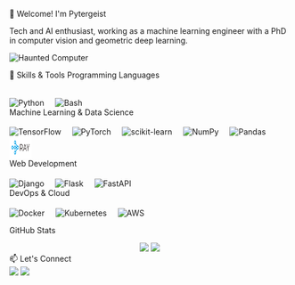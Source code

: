 👻 Welcome! I'm Pytergeist

Tech and AI enthusiast, working as a machine learning engineer with a PhD in computer vision and geometric deep learning.

![Haunted Computer](https://media.tenor.com/images/6f404d4c79a5d3b8b7a9be8ccf8c5234/tenor.gif)

🚀 Skills & Tools
Programming Languages
<div style="display: inline_block"><br> <img align="center" alt="Python" height="40" width="40" src="https://cdn.jsdelivr.net/gh/devicons/devicon/icons/python/python-original.svg"> &nbsp;&nbsp;&nbsp; <img align="center" alt="Bash" height="40" width="40" src="https://cdn.jsdelivr.net/gh/devicons/devicon/icons/bash/bash-original.svg"> </div>
Machine Learning & Data Science
<div style="display: inline_block"><br> <img align="center" alt="TensorFlow" height="40" width="40" src="https://cdn.jsdelivr.net/gh/devicons/devicon/icons/tensorflow/tensorflow-original.svg"> &nbsp;&nbsp;&nbsp; <img align="center" alt="PyTorch" height="40" width="40" src="https://cdn.jsdelivr.net/gh/devicons/devicon/icons/pytorch/pytorch-original.svg"> &nbsp;&nbsp;&nbsp; <img align="center" alt="scikit-learn" height="40" width="40" src="https://upload.wikimedia.org/wikipedia/commons/0/05/Scikit_learn_logo_small.svg"> &nbsp;&nbsp;&nbsp; <img align="center" alt="NumPy" height="40" width="40" src="https://cdn.jsdelivr.net/gh/devicons/devicon/icons/numpy/numpy-original.svg"> &nbsp;&nbsp;&nbsp; <img align="center" alt="Pandas" height="40" width="40" src="https://cdn.jsdelivr.net/gh/devicons/devicon/icons/pandas/pandas-original.svg"> &nbsp;&nbsp;&nbsp; <img align="center" alt="Ray" height="40" width="40" src="https://raw.githubusercontent.com/ray-project/ray/master/doc/source/images/ray_logo.png"> </div>Web Development
<div style="display: inline_block"><br> <img align="center" alt="Django" height="40" width="40" src="https://cdn.jsdelivr.net/gh/devicons/devicon/icons/django/django-plain.svg"> &nbsp;&nbsp;&nbsp; <img align="center" alt="Flask" height="40" width="40" src="https://cdn.jsdelivr.net/gh/devicons/devicon/icons/flask/flask-original.svg"> &nbsp;&nbsp;&nbsp; <img align="center" alt="FastAPI" height="40" width="40" src="https://cdn.worldvectorlogo.com/logos/fastapi-1.svg"> </div>
DevOps & Cloud
<div style="display: inline_block"><br> <img align="center" alt="Docker" height="40" width="40" src="https://cdn.jsdelivr.net/gh/devicons/devicon/icons/docker/docker-original.svg"> &nbsp;&nbsp;&nbsp; <img align="center" alt="Kubernetes" height="40" width="40" src="https://cdn.jsdelivr.net/gh/devicons/devicon/icons/kubernetes/kubernetes-plain.svg"> &nbsp;&nbsp;&nbsp; <img align="center" alt="AWS" height="40" width="40" src="https://cdn.jsdelivr.net/gh/devicons/devicon/icons/amazonwebservices/amazonwebservices-original-wordmark.svg"> &nbsp;&nbsp;&nbsp; 

GitHub Stats
<div align="center"> <img src="https://github-readme-stats.vercel.app/api?username=pytergeist&show_icons=true&theme=dracula&include_all_commits=true&count_private=true&hide=issues" /> <img src="https://github-readme-stats.vercel.app/api/top-langs/?username=pytergeist&layout=compact&langs_count=8&theme=dracula" /> </div>
📫 Let's Connect
<div> <a href="https://www.linkedin.com/in/tom-pope-829906244/" target="_blank"><img src="https://img.shields.io/badge/-LinkedIn-0A66C2?style=for-the-badge&logo=linkedin&logoColor=white"></a> <a href="mailto:tompopeworks@gmail.com"><img src="https://img.shields.io/badge/-Email-D14836?style=for-the-badge&logo=gmail&logoColor=white"></a> </div>